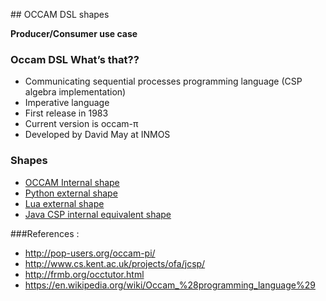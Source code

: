 ## OCCAM DSL shapes

__Producer/Consumer use case__

### Occam DSL What’s that??

  * Communicating sequential processes programming language (CSP algebra implementation)
  * Imperative language
  * First release in 1983
  * Current version is occam-π
  * Developed by David May at INMOS

### Shapes

  * [OCCAM Internal shape](src/main/occam/internal.occ)
  * [Python external shape](src/main/python/external.py)
  * [Lua external shape](src/main/lua/external.lua)
  * [Java CSP internal equivalent shape](src/main/java/Internal.java)

###References : 

  * http://pop-users.org/occam-pi/
  * http://www.cs.kent.ac.uk/projects/ofa/jcsp/
  * http://frmb.org/occtutor.html
  * https://en.wikipedia.org/wiki/Occam_%28programming_language%29
